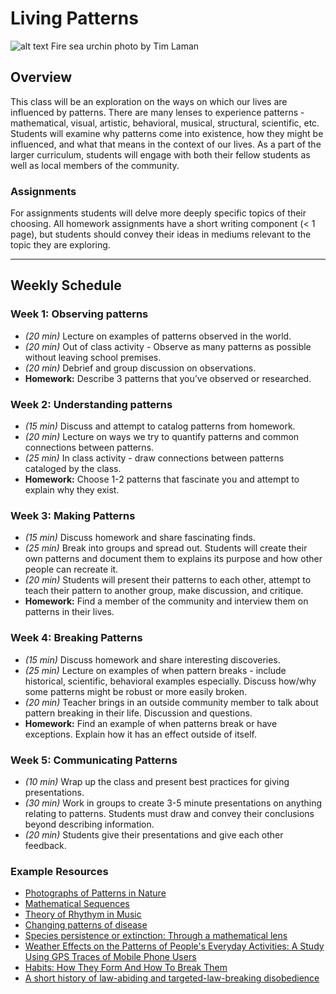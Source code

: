 # Living Patterns
![alt text](https://raw.githubusercontent.com/bevchou/teachingasart2018/master/assignments/3_Syllabus/img/sea%20urchin.jpg)
Fire sea urchin photo by Tim Laman

## Overview
This class will be an exploration on the ways on which our lives are influenced by patterns. There are many lenses to experience patterns - mathematical, visual, artistic, behavioral, musical, structural, scientific, etc. Students will examine why patterns come into existence, how they might be influenced, and what that means in the context of our lives. As a part of the larger curriculum, students will engage with both their fellow students as well as local members of the community.

### Assignments
For assignments students will delve more deeply specific topics of their choosing. All homework assignments have a short writing component (< 1 page), but students should convey their ideas in mediums relevant to the topic they are exploring.

---

## Weekly Schedule


### Week 1: Observing patterns
* *(20 min)*  Lecture on examples of patterns observed in the world.
* *(20 min)*   Out of class activity - Observe as many patterns as possible without leaving school premises.
* *(20 min)*  Debrief and group discussion on observations.
* **Homework:** Describe 3 patterns that you’ve observed or researched.


### Week 2:  Understanding patterns
* *(15 min)*  Discuss and attempt to catalog patterns from homework.
* *(20 min)*  Lecture on ways we try to quantify patterns and common connections between patterns.
* *(25 min)*  In class activity - draw connections between patterns cataloged by the class.
* **Homework:** Choose 1-2 patterns that fascinate you and attempt to explain why they exist.


### Week 3: Making Patterns
* *(15 min)*  Discuss homework and share fascinating finds.
* *(25 min)*  Break into groups and spread out. Students will create their own patterns and document them to explains its purpose and how other people can recreate it.
* *(20 min)*  Students will present their patterns to each other, attempt to teach their pattern to another group, make discussion, and critique.
* **Homework:** Find a member of the community and interview them on patterns in their lives.


### Week 4: Breaking Patterns
* *(15 min)*  Discuss homework and share interesting discoveries.
* *(25 min)*  Lecture on examples of when pattern breaks - include historical, scientific, behavioral examples especially. Discuss how/why some patterns might be robust or more easily broken.
* *(20 min)*  Teacher brings in an outside community member to talk about pattern breaking in their life. Discussion and questions.
* **Homework:** Find an example of when patterns break or have exceptions. Explain how it has an effect outside of itself.


### Week 5: Communicating Patterns
* *(10 min)*  Wrap up the class and present best practices for giving presentations.
* *(30 min)*  Work in groups to create 3-5 minute presentations on anything relating to patterns. Students must draw and convey their conclusions beyond describing information.
* *(20 min)*  Students give their presentations and give each other feedback.



### Example Resources
* [Photographs of Patterns in Nature](https://www.nationalgeographic.com/photography/patterns-in-nature/)
* [Mathematical Sequences](https://mathigon.org/world/Sequences)
* [Theory of Rhythym in Music](https://music.tutsplus.com/tutorials/the-theory-of-rhythm-in-music--cms-19823)
* [Changing patterns of disease](https://www.eea.europa.eu/signals/signals-2011/earth-2050-global-megatrends/changing-patterns-of-disease)
* [Species persistence or extinction: Through a mathematical lens](https://www.sciencedaily.com/releases/2012/11/121112135621.htm)
* [Weather Effects on the Patterns of People's Everyday Activities: A Study Using GPS Traces of Mobile Phone Users](https://www.ncbi.nlm.nih.gov/pmc/articles/PMC3867318/)
* [Habits: How They Form And How To Break Them](https://www.npr.org/2012/03/05/147192599/habits-how-they-form-and-how-to-break-them)
* [A short history of law-abiding and targeted-law-breaking disobedience](https://www.dailykos.com/stories/2016/5/15/1526874/-A-short-history-of-law-abiding-and-targeted-law-breaking-disobedience)
